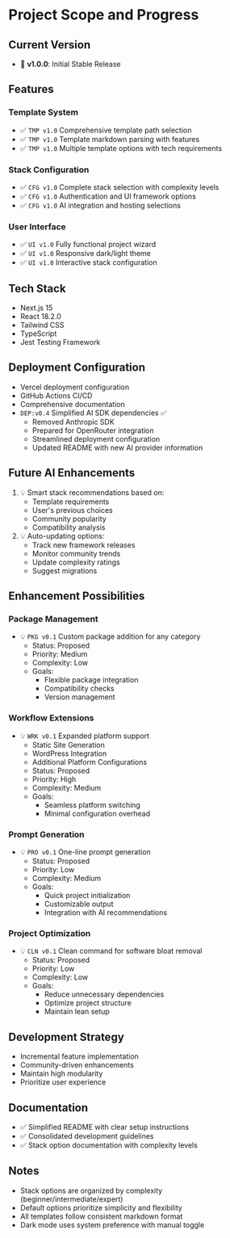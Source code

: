 # Project Scope and Progress

## Current Version
- 🚀 **v1.0.0**: Initial Stable Release

## Features

### Template System
- ✅ `TMP v1.0` Comprehensive template path selection
- ✅ `TMP v1.0` Template markdown parsing with features
- ✅ `TMP v1.0` Multiple template options with tech requirements

### Stack Configuration
- ✅ `CFG v1.0` Complete stack selection with complexity levels
- ✅ `CFG v1.0` Authentication and UI framework options
- ✅ `CFG v1.0` AI integration and hosting selections

### User Interface
- ✅ `UI v1.0` Fully functional project wizard
- ✅ `UI v1.0` Responsive dark/light theme
- ✅ `UI v1.0` Interactive stack configuration

## Tech Stack
- Next.js 15
- React 18.2.0
- Tailwind CSS
- TypeScript
- Jest Testing Framework

## Deployment Configuration
- Vercel deployment configuration
- GitHub Actions CI/CD
- Comprehensive documentation
- `DEP:v0.4` Simplified AI SDK dependencies ✅
  - Removed Anthropic SDK
  - Prepared for OpenRouter integration
  - Streamlined deployment configuration
  - Updated README with new AI provider information

## Future AI Enhancements
1. 💡 Smart stack recommendations based on:
   - Template requirements
   - User's previous choices
   - Community popularity
   - Compatibility analysis
2. 💡 Auto-updating options:
   - Track new framework releases
   - Monitor community trends
   - Update complexity ratings
   - Suggest migrations

## Enhancement Possibilities

### Package Management
- 💡 `PKG v0.1` Custom package addition for any category
  - Status: Proposed
  - Priority: Medium
  - Complexity: Low
  - Goals:
    * Flexible package integration
    * Compatibility checks
    * Version management

### Workflow Extensions
- 💡 `WRK v0.1` Expanded platform support
  - Static Site Generation
  - WordPress Integration
  - Additional Platform Configurations
  - Status: Proposed
  - Priority: High
  - Complexity: Medium
  - Goals:
    * Seamless platform switching
    * Minimal configuration overhead

### Prompt Generation
- 💡 `PRO v0.1` One-line prompt generation
  - Status: Proposed
  - Priority: Low
  - Complexity: Medium
  - Goals:
    * Quick project initialization
    * Customizable output
    * Integration with AI recommendations

### Project Optimization
- 💡 `CLN v0.1` Clean command for software bloat removal
  - Status: Proposed
  - Priority: Low
  - Complexity: Low
  - Goals:
    * Reduce unnecessary dependencies
    * Optimize project structure
    * Maintain lean setup

## Development Strategy
- Incremental feature implementation
- Community-driven enhancements
- Maintain high modularity
- Prioritize user experience

## Documentation
- ✅ Simplified README with clear setup instructions
- ✅ Consolidated development guidelines
- ✅ Stack option documentation with complexity levels

## Notes
- Stack options are organized by complexity (beginner/intermediate/expert)
- Default options prioritize simplicity and flexibility
- All templates follow consistent markdown format
- Dark mode uses system preference with manual toggle
